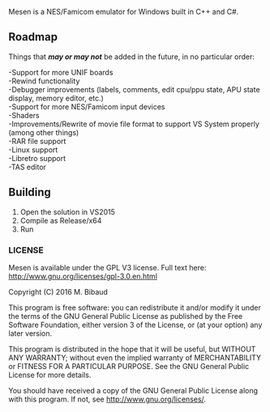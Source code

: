 Mesen is a NES/Famicom emulator for Windows built in C++ and C#.


## Roadmap ##
Things that ***may or may not*** be added in the future, in no particular order:

-Support for more UNIF boards  
-Rewind functionality  
-Debugger improvements (labels, comments, edit cpu/ppu state, APU state display, memory editor, etc.)  
-Support for more NES/Famicom input devices  
-Shaders  
-Improvements/Rewrite of movie file format to support VS System properly (among other things)  
-RAR file support  
-Linux support  
-Libretro support  
-TAS editor  


## Building ##
1) Open the solution in VS2015  
2) Compile as Release/x64  
3) Run  


### LICENSE ###

Mesen is available under the GPL V3 license.  Full text here: http://www.gnu.org/licenses/gpl-3.0.en.html

Copyright (C) 2016 M. Bibaud


This program is free software: you can redistribute it and/or modify
it under the terms of the GNU General Public License as published by
the Free Software Foundation, either version 3 of the License, or
(at your option) any later version.

This program is distributed in the hope that it will be useful,
but WITHOUT ANY WARRANTY; without even the implied warranty of
MERCHANTABILITY or FITNESS FOR A PARTICULAR PURPOSE.  See the
GNU General Public License for more details.

You should have received a copy of the GNU General Public License
along with this program.  If not, see <http://www.gnu.org/licenses/>.